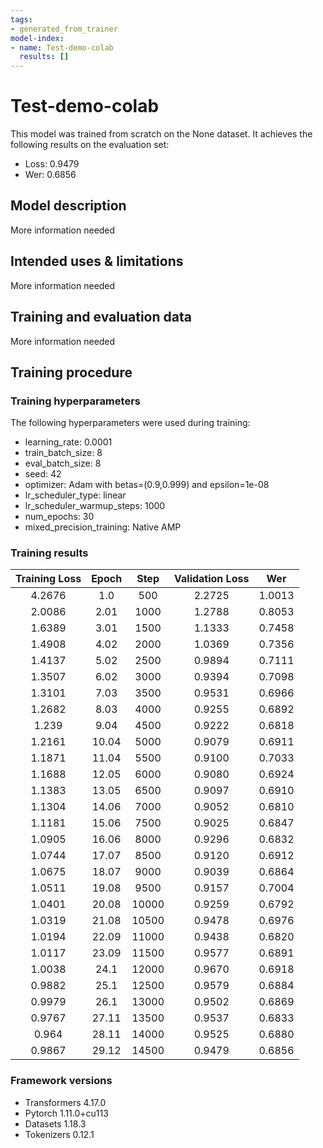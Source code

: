 ```yaml
---
tags:
- generated_from_trainer
model-index:
- name: Test-demo-colab
  results: []
---
```


<!-- This model card has been generated automatically according to the information the Trainer had access to. You
should probably proofread and complete it, then remove this comment. -->

# Test-demo-colab

This model was trained from scratch on the None dataset.
It achieves the following results on the evaluation set:
- Loss: 0.9479
- Wer: 0.6856

## Model description

More information needed

## Intended uses & limitations

More information needed

## Training and evaluation data

More information needed

## Training procedure

### Training hyperparameters

The following hyperparameters were used during training:
- learning_rate: 0.0001
- train_batch_size: 8
- eval_batch_size: 8
- seed: 42
- optimizer: Adam with betas=(0.9,0.999) and epsilon=1e-08
- lr_scheduler_type: linear
- lr_scheduler_warmup_steps: 1000
- num_epochs: 30
- mixed_precision_training: Native AMP

### Training results

| Training Loss | Epoch | Step  | Validation Loss | Wer    |
|:-------------:|:-----:|:-----:|:---------------:|:------:|
| 4.2676        | 1.0   | 500   | 2.2725          | 1.0013 |
| 2.0086        | 2.01  | 1000  | 1.2788          | 0.8053 |
| 1.6389        | 3.01  | 1500  | 1.1333          | 0.7458 |
| 1.4908        | 4.02  | 2000  | 1.0369          | 0.7356 |
| 1.4137        | 5.02  | 2500  | 0.9894          | 0.7111 |
| 1.3507        | 6.02  | 3000  | 0.9394          | 0.7098 |
| 1.3101        | 7.03  | 3500  | 0.9531          | 0.6966 |
| 1.2682        | 8.03  | 4000  | 0.9255          | 0.6892 |
| 1.239         | 9.04  | 4500  | 0.9222          | 0.6818 |
| 1.2161        | 10.04 | 5000  | 0.9079          | 0.6911 |
| 1.1871        | 11.04 | 5500  | 0.9100          | 0.7033 |
| 1.1688        | 12.05 | 6000  | 0.9080          | 0.6924 |
| 1.1383        | 13.05 | 6500  | 0.9097          | 0.6910 |
| 1.1304        | 14.06 | 7000  | 0.9052          | 0.6810 |
| 1.1181        | 15.06 | 7500  | 0.9025          | 0.6847 |
| 1.0905        | 16.06 | 8000  | 0.9296          | 0.6832 |
| 1.0744        | 17.07 | 8500  | 0.9120          | 0.6912 |
| 1.0675        | 18.07 | 9000  | 0.9039          | 0.6864 |
| 1.0511        | 19.08 | 9500  | 0.9157          | 0.7004 |
| 1.0401        | 20.08 | 10000 | 0.9259          | 0.6792 |
| 1.0319        | 21.08 | 10500 | 0.9478          | 0.6976 |
| 1.0194        | 22.09 | 11000 | 0.9438          | 0.6820 |
| 1.0117        | 23.09 | 11500 | 0.9577          | 0.6891 |
| 1.0038        | 24.1  | 12000 | 0.9670          | 0.6918 |
| 0.9882        | 25.1  | 12500 | 0.9579          | 0.6884 |
| 0.9979        | 26.1  | 13000 | 0.9502          | 0.6869 |
| 0.9767        | 27.11 | 13500 | 0.9537          | 0.6833 |
| 0.964         | 28.11 | 14000 | 0.9525          | 0.6880 |
| 0.9867        | 29.12 | 14500 | 0.9479          | 0.6856 |


### Framework versions

- Transformers 4.17.0
- Pytorch 1.11.0+cu113
- Datasets 1.18.3
- Tokenizers 0.12.1
